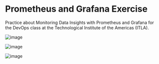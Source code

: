 # Prometheus and Grafana Exercise
Practice about Monitoring Data Insights with Prometheus and Grafana for the DevOps class at the Technological Institute of the Americas (ITLA).

![image](https://github.com/user-attachments/assets/005fe05a-a15e-4c0a-b27a-c52ed23b52d9)

![image](https://github.com/user-attachments/assets/7b34c3fc-04df-46ed-bc45-3fd0392ff9dc)

![image](https://github.com/user-attachments/assets/dca7a222-0b19-4ea5-8538-8bb836062068)
